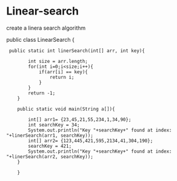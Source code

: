 # Linear-search
create a linera search algorithm

public class LinearSearch {

	 public static int linerSearch(int[] arr, int key){
         
	        int size = arr.length;
	        for(int i=0;i<size;i++){
	            if(arr[i] == key){
	                return i;
	            }
	        }
	        return -1;
	    }
	     
	    public static void main(String a[]){
	         
	        int[] arr1= {23,45,21,55,234,1,34,90};
	        int searchKey = 34;
	        System.out.println("Key "+searchKey+" found at index: "+linerSearch(arr1, searchKey));
	        int[] arr2= {123,445,421,595,2134,41,304,190};
	        searchKey = 421;
	        System.out.println("Key "+searchKey+" found at index: "+linerSearch(arr2, searchKey));
	    }
	
	    }
	
